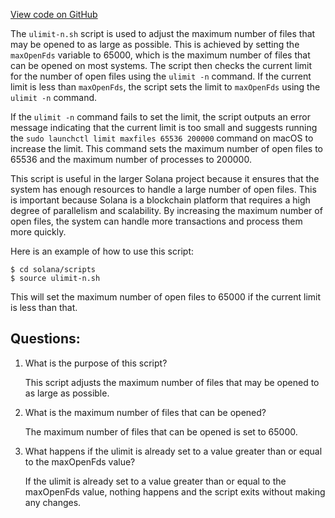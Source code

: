[View code on GitHub](https://github.com/solana-labs/solana/blob/master/scripts/ulimit-n.sh)

The `ulimit-n.sh` script is used to adjust the maximum number of files that may be opened to as large as possible. This is achieved by setting the `maxOpenFds` variable to 65000, which is the maximum number of files that can be opened on most systems. The script then checks the current limit for the number of open files using the `ulimit -n` command. If the current limit is less than `maxOpenFds`, the script sets the limit to `maxOpenFds` using the `ulimit -n` command.

If the `ulimit -n` command fails to set the limit, the script outputs an error message indicating that the current limit is too small and suggests running the `sudo launchctl limit maxfiles 65536 200000` command on macOS to increase the limit. This command sets the maximum number of open files to 65536 and the maximum number of processes to 200000.

This script is useful in the larger Solana project because it ensures that the system has enough resources to handle a large number of open files. This is important because Solana is a blockchain platform that requires a high degree of parallelism and scalability. By increasing the maximum number of open files, the system can handle more transactions and process them more quickly.

Here is an example of how to use this script:

```
$ cd solana/scripts
$ source ulimit-n.sh
```

This will set the maximum number of open files to 65000 if the current limit is less than that.
## Questions: 
 1. What is the purpose of this script?
    
    This script adjusts the maximum number of files that may be opened to as large as possible.

2. What is the maximum number of files that can be opened?
    
    The maximum number of files that can be opened is set to 65000.

3. What happens if the ulimit is already set to a value greater than or equal to the maxOpenFds value?
    
    If the ulimit is already set to a value greater than or equal to the maxOpenFds value, nothing happens and the script exits without making any changes.